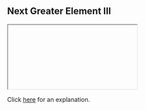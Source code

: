 ##  Next Greater Element III 

<iframe></iframe>

Click [here](Explanation.md) for an explanation.

